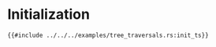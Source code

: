 # Initialization

```rust, noplayground, ignore
{{#include ../../../examples/tree_traversals.rs:init_ts}}
```

